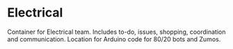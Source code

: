 # Electrical
Container for Electrical team.  Includes to-do, issues, shopping, coordination and communication.
Location for Arduino code for 80/20 bots and Zumos.
